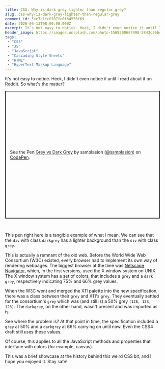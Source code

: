 ```yaml
---
title: CSS: Why is dark grey lighter than regular grey?
slug: css-why-is-dark-grey-lighter-than-regular-grey
comment_id: 5ec7c1fc0107fc0f64556f69
date: 2020-06-13T08:00:00.000Z
excerpt: It's not easy to notice. Heck, I didn't even notice it until I read about it on Reddit. So what's the matter?
header_image: https://images.unsplash.com/photo-1565300667498-2843c56b4603?ixlib=rb-1.2.1&q=80&fm=jpg&crop=entropy&cs=tinysrgb&w=2000&fit=max&ixid=eyJhcHBfaWQiOjExNzczfQ
tags: 
 - "CSS"
 - "JS"
 - "JavaScript"
 - "Cascading Style Sheets"
 - "HTML"
 - "HyperText Markup Language"
---
```


<!--kg-card-begin: html--><!-- wp:paragraph -->
<p>It's not easy to notice. Heck, I didn't even notice it until I read about it on Reddit. So what's the matter?</p>
<!-- /wp:paragraph -->

<!-- wp:more -->
<!--more-->
<!-- /wp:more -->

<!-- wp:html -->
<p class="codepen" data-height="414" data-theme-id="dark" data-default-tab="result" data-user="samplasion" data-slug-hash="MWaLROv" style="height: 414px; box-sizing: border-box; display: flex; align-items: center; justify-content: center; border: 2px solid; margin: 1em 0; padding: 1em;" data-pen-title="Grey vs Dark Grey">
  <span>See the Pen <a href="https://codepen.io/samplasion/pen/MWaLROv">
  Grey vs Dark Grey</a> by samplasion (<a href="https://codepen.io/samplasion">@samplasion</a>)
  on <a href="https://codepen.io">CodePen</a>.</span>
</p>
<script async src="https://static.codepen.io/assets/embed/ei.js"></script><br>
<!-- /wp:html -->

<!-- wp:paragraph -->
<p>This pen right here is a tangible example of what I mean. We can see that the <code>div</code> with class <code>darkgrey</code> <span class="colorpreview" style="background-color:darkgrey"></span> has a lighter background than the <code>div</code> with class <code>grey</code>.</p>
<!-- /wp:paragraph -->

<!-- wp:paragraph -->
<p>This is actually a remnant of the old web. Before the World Wide Web Consortium (W3C) existed, every browser had to implement its own way of rendering webpages. The biggest browser at the time was <a rel="noreferrer noopener" href="https://en.wikipedia.org/wiki/Netscape_Navigator" target="_blank">Netscape Navigator</a>, which, in the first versions, used the X window system on UNIX. The X window system has a set of colors, that includes a <code>grey</code> and a <code>dark grey</code>, respectively indicating 75% and 66% grey values.</p>
<!-- /wp:paragraph -->

<!-- wp:paragraph -->
<p>When the W3C went and merged the X11 palette into the new specification, there was a class between their <code>grey</code> and X11's <code>grey</code>. They eventually settled for the consortium's <code>grey</code> which was (and still is) a 50% grey <code>(128, 128, 128)</code>. The <code>darkgrey</code>, on the other hand, wasn't present and was imported as is.</p>
<!-- /wp:paragraph -->

<!-- wp:paragraph -->
<p>See where the problem is? At that point in time, the specification included a <code>grey</code> at 50% and a <code>darkgrey</code> at 66% carrying on until now. Even the CSS4 draft still uses these values.</p>
<!-- /wp:paragraph -->

<!-- wp:paragraph -->
<p>Of course, this applies to all the JavaScript methods and properties that interface with colors (for example, canvas).</p>
<!-- /wp:paragraph -->

<!-- wp:paragraph -->
<p>This was a brief showcase at the history behind this weird CSS bit, and I hope you enjoyed it. Stay safe!</p>
<!-- /wp:paragraph --><!--kg-card-end: html-->